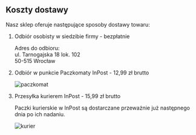 ## Koszty dostawy

Nasz sklep oferuje następujące sposoby dostawy towaru:

1. Odbiór osobisty w siedzibie firmy - bezpłatnie

   Adres do odbioru:  
   ul. Tarnogajska 18 lok. 102  
   50-515 Wrocław

2. Odbiór w punkcie Paczkomaty InPost - 12,99 zł brutto

   ![paczkomat](https://static.waleriana.pl/pages/0001-koszty-dostawy/in-post-paczkomat.jpg 'InPost Paczkomat')

3. Przesyłka kurierem InPost - 15,99 zł brutto

   Paczki kurierskie w InPost są dostarczane przeważnie już następnego dnia po ich nadaniu.

   ![kurier](https://static.waleriana.pl/pages/0001-koszty-dostawy/in-post-kurier.jpg 'InPost Kurier')
